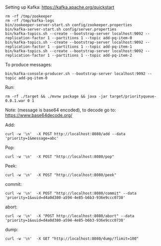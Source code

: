 Setting up Kafka: https://kafka.apache.org/quickstart
```
rm -rf /tmp/zookeeper
rm -rf /tmp/kafka-logs
bin/zookeeper-server-start.sh config/zookeeper.properties 
bin/kafka-server-start.sh config/server.properties 
bin/kafka-topics.sh --create --bootstrap-server localhost:9092 --replication-factor 1 --partitions 1 --topic add-pq-item-0
bin/kafka-topics.sh --create --bootstrap-server localhost:9092 --replication-factor 1 --partitions 1 --topic add-pq-item-1
bin/kafka-topics.sh --create --bootstrap-server localhost:9092 --replication-factor 1 --partitions 1 --topic add-pq-item-2

```

To produce messages:
```
bin/kafka-console-producer.sh --bootstrap-server localhost:9092 --topic add-pq-item-0
```


Run:
````
rm -rf ./target && ./mvnw package && java -jar target/priorityqueue-0.0.1.war 0 1
````

Note: (message is base64 encoded), to decode go to:
https://www.base64decode.org/

Add:
```
curl -w '\n'  -X POST http://localhost:8080/add --data 'priority=1&message=abc'
```

Pop:
```
curl -w '\n'  -X POST "http://localhost:8080/pop"
```

Peek:
```
curl -w '\n'  -X POST "http://localhost:8080/peek"
```

commit:
```
curl -w '\n'  -X POST "http://localhost:8080/commit" --data 'priority=1&uuid=d4a0d380-a594-4e85-b6b3-936e9ccc0730'
```

abort:
```
curl -w '\n'  -X "POST http://localhost:8080/abort" --data 'priority=1&uuid=d4a0d380-a594-4e85-b6b3-936e9ccc0730'
```

dump:
```
curl -w '\n'  -X GET "http://localhost:8080/dump/?limit=100"
```